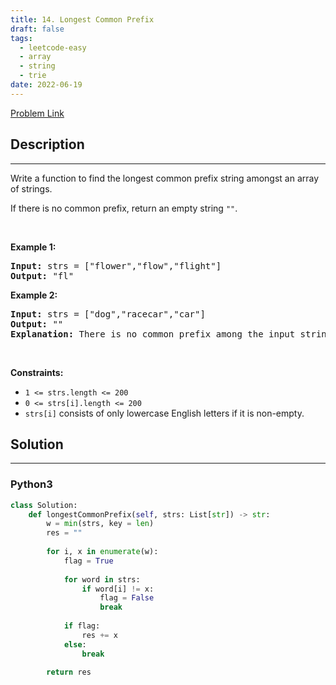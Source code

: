 ```yaml
---
title: 14. Longest Common Prefix
draft: false
tags: 
  - leetcode-easy
  - array
  - string
  - trie
date: 2022-06-19
---
```


[Problem Link](https://leetcode.com/problems/longest-common-prefix/)

## Description

---
<p>Write a function to find the longest common prefix string amongst an array of strings.</p>

<p>If there is no common prefix, return an empty string <code>&quot;&quot;</code>.</p>

<p>&nbsp;</p>
<p><strong class="example">Example 1:</strong></p>

<pre>
<strong>Input:</strong> strs = [&quot;flower&quot;,&quot;flow&quot;,&quot;flight&quot;]
<strong>Output:</strong> &quot;fl&quot;
</pre>

<p><strong class="example">Example 2:</strong></p>

<pre>
<strong>Input:</strong> strs = [&quot;dog&quot;,&quot;racecar&quot;,&quot;car&quot;]
<strong>Output:</strong> &quot;&quot;
<strong>Explanation:</strong> There is no common prefix among the input strings.
</pre>

<p>&nbsp;</p>
<p><strong>Constraints:</strong></p>

<ul>
	<li><code>1 &lt;= strs.length &lt;= 200</code></li>
	<li><code>0 &lt;= strs[i].length &lt;= 200</code></li>
	<li><code>strs[i]</code> consists of only lowercase English letters if it is non-empty.</li>
</ul>


## Solution

---
### Python3
``` py title='longest-common-prefix'
class Solution:
    def longestCommonPrefix(self, strs: List[str]) -> str:
        w = min(strs, key = len)
        res = ""
        
        for i, x in enumerate(w):
            flag = True
            
            for word in strs:
                if word[i] != x:
                    flag = False
                    break
            
            if flag:
                res += x
            else:
                break
        
        return res
```

